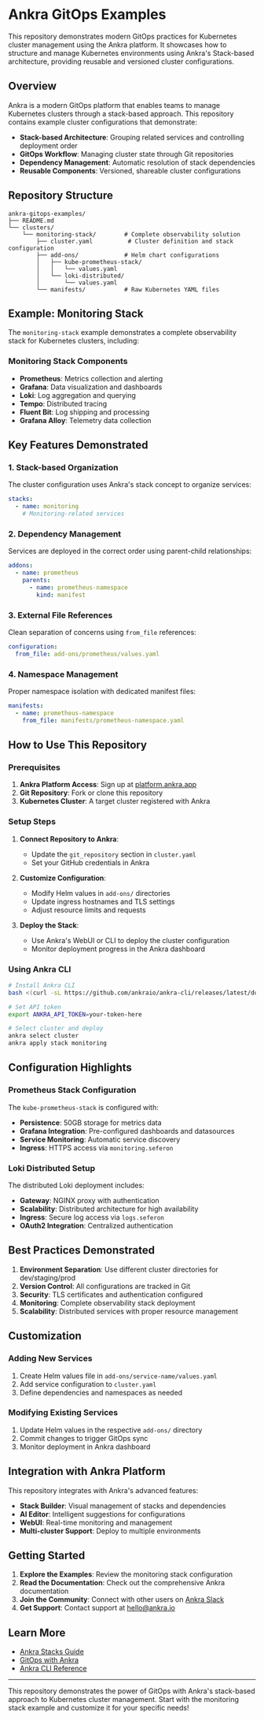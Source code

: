 # Ankra GitOps Examples

This repository demonstrates modern GitOps practices for Kubernetes cluster management using the Ankra platform. It showcases how to structure and manage Kubernetes environments using Ankra's Stack-based architecture, providing reusable and versioned cluster configurations.

## Overview

Ankra is a modern GitOps platform that enables teams to manage Kubernetes clusters through a stack-based approach. This repository contains example cluster configurations that demonstrate:

- **Stack-based Architecture**: Grouping related services and controlling deployment order
- **GitOps Workflow**: Managing cluster state through Git repositories
- **Dependency Management**: Automatic resolution of stack dependencies
- **Reusable Components**: Versioned, shareable cluster configurations

## Repository Structure

```
ankra-gitops-examples/
├── README.md
└── clusters/
    └── monitoring-stack/        # Complete observability solution
        ├── cluster.yaml          # Cluster definition and stack configuration
        ├── add-ons/             # Helm chart configurations
        │   ├── kube-prometheus-stack/
        │   │   └── values.yaml
        │   └── loki-distributed/
        │       └── values.yaml
        └── manifests/           # Raw Kubernetes YAML files
```

## Example: Monitoring Stack

The `monitoring-stack` example demonstrates a complete observability stack for Kubernetes clusters, including:

### Monitoring Stack Components

- **Prometheus**: Metrics collection and alerting
- **Grafana**: Data visualization and dashboards
- **Loki**: Log aggregation and querying
- **Tempo**: Distributed tracing
- **Fluent Bit**: Log shipping and processing
- **Grafana Alloy**: Telemetry data collection

## Key Features Demonstrated

### 1. Stack-based Organization

The cluster configuration uses Ankra's stack concept to organize services:

```yaml
stacks:
  - name: monitoring
    # Monitoring-related services
```

### 2. Dependency Management

Services are deployed in the correct order using parent-child relationships:

```yaml
addons:
  - name: prometheus
    parents:
      - name: prometheus-namespace
        kind: manifest
```

### 3. External File References

Clean separation of concerns using `from_file` references:

```yaml
configuration:
  from_file: add-ons/prometheus/values.yaml
```

### 4. Namespace Management

Proper namespace isolation with dedicated manifest files:

```yaml
manifests:
  - name: prometheus-namespace
    from_file: manifests/prometheus-namespace.yaml
```

## How to Use This Repository

### Prerequisites

1. **Ankra Platform Access**: Sign up at [platform.ankra.app](https://platform.ankra.app)
2. **Git Repository**: Fork or clone this repository
3. **Kubernetes Cluster**: A target cluster registered with Ankra

### Setup Steps

1. **Connect Repository to Ankra**:
   - Update the `git_repository` section in `cluster.yaml`
   - Set your GitHub credentials in Ankra

2. **Customize Configuration**:
   - Modify Helm values in `add-ons/` directories
   - Update ingress hostnames and TLS settings
   - Adjust resource limits and requests

3. **Deploy the Stack**:
   - Use Ankra's WebUI or CLI to deploy the cluster configuration
   - Monitor deployment progress in the Ankra dashboard

### Using Ankra CLI

```bash
# Install Ankra CLI
bash <(curl -sL https://github.com/ankraio/ankra-cli/releases/latest/download/install.sh)

# Set API token
export ANKRA_API_TOKEN=your-token-here

# Select cluster and deploy
ankra select cluster
ankra apply stack monitoring
```

## Configuration Highlights

### Prometheus Stack Configuration

The `kube-prometheus-stack` is configured with:

- **Persistence**: 50GB storage for metrics data
- **Grafana Integration**: Pre-configured dashboards and datasources
- **Service Monitoring**: Automatic service discovery
- **Ingress**: HTTPS access via `monitoring.seferon`

### Loki Distributed Setup

The distributed Loki deployment includes:

- **Gateway**: NGINX proxy with authentication
- **Scalability**: Distributed architecture for high availability
- **Ingress**: Secure log access via `logs.seferon`
- **OAuth2 Integration**: Centralized authentication

## Best Practices Demonstrated

1. **Environment Separation**: Use different cluster directories for dev/staging/prod
2. **Version Control**: All configurations are tracked in Git
3. **Security**: TLS certificates and authentication configured
4. **Monitoring**: Complete observability stack deployment
5. **Scalability**: Distributed services with proper resource management

## Customization

### Adding New Services

1. Create Helm values file in `add-ons/service-name/values.yaml`
2. Add service configuration to `cluster.yaml`
3. Define dependencies and namespaces as needed

### Modifying Existing Services

1. Update Helm values in the respective `add-ons/` directory
2. Commit changes to trigger GitOps sync
3. Monitor deployment in Ankra dashboard

## Integration with Ankra Platform

This repository integrates with Ankra's advanced features:

- **Stack Builder**: Visual management of stacks and dependencies
- **AI Editor**: Intelligent suggestions for configurations
- **WebUI**: Real-time monitoring and management
- **Multi-cluster Support**: Deploy to multiple environments

## Getting Started

1. **Explore the Examples**: Review the monitoring stack configuration
2. **Read the Documentation**: Check out the comprehensive Ankra documentation
3. **Join the Community**: Connect with other users on [Ankra Slack](https://join.slack.com/t/ankra-community/shared_invite/zt-30r96vykz-BGBKQ_W0F_wQdMeklRuVSg)
4. **Get Support**: Contact support at hello@ankra.io

## Learn More

- [Ankra Stacks Guide](https://docs.ankra.io/essentials/stacks)
- [GitOps with Ankra](https://docs.ankra.io/essentials/cluster-gitops-single)
- [Ankra CLI Reference](https://docs.ankra.io/essentials/ankra-cli)

---

This repository demonstrates the power of GitOps with Ankra's stack-based approach to Kubernetes cluster management. Start with the monitoring stack example and customize it for your specific needs!
